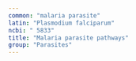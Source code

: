 ```yaml
---
common: "malaria parasite"
latin: "Plasmodium falciparum"
ncbi: " 5833"
title: "Malaria parasite pathways"
group: "Parasites"
---
```

